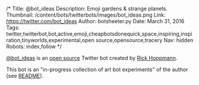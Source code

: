/*
Title: @bot_ideas
Description: Emoji gardens & strange planets.
Thumbnail: /content/bots/twitterbots/images/bot_ideas.png
Link: https://twitter.com/bot_ideas
Author: botsheeter.py
Date: March 31, 2016
Tags: twitter,twitterbot,bot,active,emoji,cheapbotsdonequick,space,inspiring,inspiration,tinyworlds,experimental,open source,opensource,tracery
Nav: hidden
Robots: index,follow
*/

[@bot_ideas](https://twitter.com/bot_ideas) is an [open source](https://github.com/tinyworlds/bot_ideas) Twitter bot created by [Rick Hoppmann](https://twitter.com/tinyworlds).


This bot is an "in-progress collection of art bot experiments" of the author (see [README](https://github.com/tinyworlds/bot_ideas/blob/master/README.md)).

